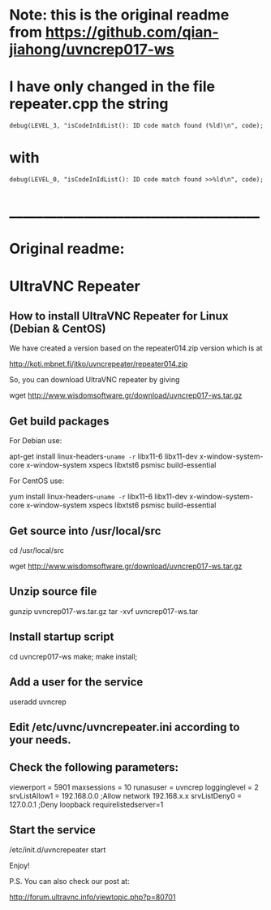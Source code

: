 # Note: this is the original readme from https://github.com/qian-jiahong/uvncrep017-ws
# I have only changed in the file repeater.cpp the string 
```
debug(LEVEL_3, "isCodeInIdList(): ID code match found (%ld)\n", code);
```
# with
```
debug(LEVEL_0, "isCodeInIdList(): ID code match found >>%ld\n", code);
```
# _____________________________________
# Original readme:

# UltraVNC Repeater

## How to install UltraVNC Repeater for Linux (Debian & CentOS)

We have created a version based on the repeater014.zip version which is at

http://koti.mbnet.fi/jtko/uvncrepeater/repeater014.zip

So, you can download UltraVNC repeater by giving 

wget http://www.wisdomsoftware.gr/download/uvncrep017-ws.tar.gz

## Get build packages
For Debian use:

apt-get install linux-headers-`uname -r` libx11-6 libx11-dev x-window-system-core x-window-system xspecs libxtst6 psmisc build-essential

For CentOS use:

yum install linux-headers-`uname -r` libx11-6 libx11-dev x-window-system-core x-window-system xspecs libxtst6 psmisc build-essential

## Get source into /usr/local/src

cd /usr/local/src

wget http://www.wisdomsoftware.gr/download/uvncrep017-ws.tar.gz


## Unzip source file
gunzip uvncrep017-ws.tar.gz
tar -xvf uvncrep017-ws.tar

## Install startup script
cd uvncrep017-ws
make; make install;

## Add a user for the service
useradd uvncrep

## Edit /etc/uvnc/uvncrepeater.ini according to your needs.
## Check the following parameters:
viewerport = 5901
maxsessions = 10
runasuser = uvncrep
logginglevel = 2
srvListAllow1 = 192.168.0.0 ;Allow network 192.168.x.x
srvListDeny0 = 127.0.0.1 ;Deny loopback
requirelistedserver=1

## Start the service
/etc/init.d/uvncrepeater start

Enjoy!

P.S. You can also check our post at:

http://forum.ultravnc.info/viewtopic.php?p=80701

